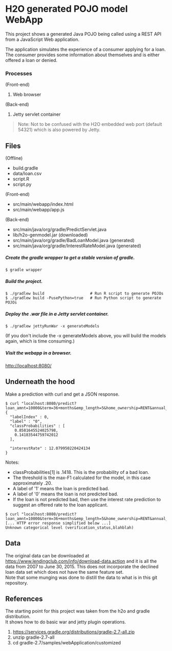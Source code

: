 # H2O generated POJO model WebApp

This project shows a generated Java POJO being called using a REST API from a JavaScript Web application.

The application simulates the experience of a consumer applying for a loan.  
The consumer provides some information about themselves and is either offered a loan or denied.

### Processes

(Front-end)   

1.  Web browser

(Back-end)   

1.  Jetty servlet container

> Note:  Not to be confused with the H2O embedded web port (default 54321) which is also powered by Jetty.


## Files

(Offline)
* build.gradle
* data/loan.csv
* script.R
* script.py

(Front-end)
* src/main/webapp/index.html
* src/main/webapp/app.js

(Back-end)
* src/main/java/org/gradle/PredictServlet.java
* lib/h2o-genmodel.jar (downloaded)
* src/main/java/org/gradle/BadLoanModel.java (generated)
* src/main/java/org/gradle/InterestRateModel.java (generated)


##### Create the gradle wrapper to get a stable version of gradle.

```
$ gradle wrapper
```

##### Build the project.

```
$ ./gradlew build                    # Run R script to generate POJOs
$ ./gradlew build -PusePython=true   # Run Python script to generate POJOs
```

##### Deploy the .war file in a Jetty servlet container.

```
$ ./gradlew jettyRunWar -x generateModels
```

(If you don't include the -x generateModels above, you will build the models again, which is time consuming.)

##### Visit the webapp in a browser.

<http://localhost:8080/>


## Underneath the hood

Make a prediction with curl and get a JSON response.

```
$ curl "localhost:8080/predict?loan_amnt=10000&term=36+months&emp_length=5&home_ownership=RENT&annual_inc=60000&verification_status=verified&purpose=debt_consolidation&addr_state=FL&dti=3&delinq_2yrs=0&revol_util=35&total_acc=4&longest_credit_length=10"
{
  "labelIndex" : 0,
  "label" : "0",
  "classProbabilities" : [
    0.8581645524025798,
    0.14183544759742012
  ],

  "interestRate" : 12.079950220424134
}
```

Notes:

* classProbabilities[1] is .1418.  This is the probability of a bad loan.
* The threshold is the max-F1 calculated for the model, in this case approximately .20.
* A label of '1' means the loan is predicted bad.
* A label of '0' means the loan is not predicted bad.
* If the loan is not predicted bad, then use the interest rate prediction to suggest an offered rate to the loan applicant.


```
$ curl "localhost:8080/predict?loan_amnt=10000&term=36+months&emp_length=5&home_ownership=RENT&annual_inc=60000&verification_status=blahblah&purpose=debt_consolidation&addr_state=FL&dti=3&delinq_2yrs=0&revol_util=35&total_acc=4&longest_credit_length=10"
[... HTTP error response simplified below ...]
Unknown categorical level (verification_status,blahblah)
```


## Data

The original data can be downloaded at <https://www.lendingclub.com/info/download-data.action> and it is all the data 
from 2007 to June 30, 2015.  This does not incorporate the declined loan data set which does not have the same feature set.  
Note that some munging was done to distill the data to what is in this git repository.


## References

The starting point for this project was taken from the h2o and gradle distribution.  
It shows how to do basic war and jetty plugin operations.

1. <https://services.gradle.org/distributions/gradle-2.7-all.zip>
2. unzip gradle-2.7-all
3. cd gradle-2.7/samples/webApplication/customized


